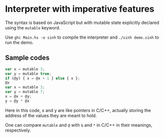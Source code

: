 # Interpreter with imperative features

The syntax is based on JavaScript but with mutable state explicitly declared using the `mutable` keyword.

Use `ghc Main.hs -o sinh` to compile the interpreter and `./sinh demo.sinh` to run the demo. 

## Sample codes

```JavaScript
var x = mutable 3;
var y = mutable true;
if (@y) { x = @x + 1 } else { x };
@x
var x = mutable 3;
var y = mutable 7;
x = @x + @y;
y = @y * @x
```

Here in this code, x and y are like pointers in C/C++, actually storing the address of the values they are meant to hold. 

One can compare `mutable` and `@` with `&` and `*` in C/C++ in their meanings, respectively.    